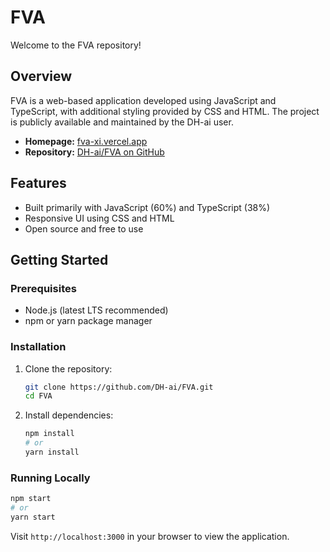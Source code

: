 # FVA

Welcome to the FVA repository!

## Overview

FVA is a web-based application developed using JavaScript and TypeScript, with additional styling provided by CSS and HTML. The project is publicly available and maintained by the DH-ai user.

- **Homepage:** [fva-xi.vercel.app](https://fva-xi.vercel.app)
- **Repository:** [DH-ai/FVA on GitHub](https://github.com/DH-ai/FVA)

## Features

- Built primarily with JavaScript (60%) and TypeScript (38%)
- Responsive UI using CSS and HTML
- Open source and free to use

## Getting Started

### Prerequisites

- Node.js (latest LTS recommended)
- npm or yarn package manager

### Installation

1. Clone the repository:
   ```bash
   git clone https://github.com/DH-ai/FVA.git
   cd FVA
   ```
2. Install dependencies:
   ```bash
   npm install
   # or
   yarn install
   ```

### Running Locally

```bash
npm start
# or
yarn start
```

Visit `http://localhost:3000` in your browser to view the application.
